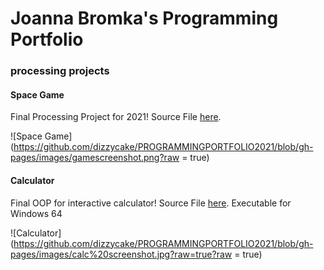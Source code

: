 # Joanna Bromka's Programming Portfolio

### processing projects

#### Space Game
Final Processing Project for 2021! Source File [here](https://github.com/dizzycake/PROGRAMMINGPORTFOLIO2021/tree/gh-pages/src/Space_Game_take_2).

![Space Game](https://github.com/dizzycake/PROGRAMMINGPORTFOLIO2021/blob/gh-pages/images/gamescreenshot.png?raw = true)


#### Calculator
Final OOP for interactive calculator! Source File [here](https://github.com/dizzycake/PROGRAMMINGPORTFOLIO2021/tree/gh-pages/src/Calculator). Executable for Windows 64

![Calculator](https://github.com/dizzycake/PROGRAMMINGPORTFOLIO2021/blob/gh-pages/images/calc%20screenshot.jpg?raw=true?raw = true)
